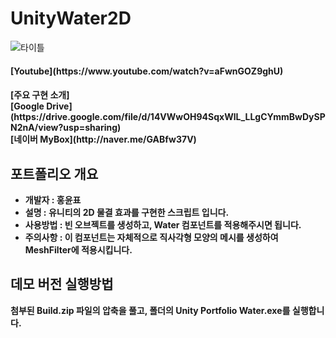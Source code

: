 # UnityWater2D
![타이틀](https://github.com/yunpu1004/UnityWater2D/assets/53960432/1662ccea-4072-4db2-a1d2-648d697f696b)

<h4 align="left"><b>[Youtube](https://www.youtube.com/watch?v=aFwnGOZ9ghU)
<h4 align="left"><b>[주요 구현 소개]<br>[Google Drive](https://drive.google.com/file/d/14VWwOH94SqxWlL_LLgCYmmBwDySPN2nA/view?usp=sharing)<br>[네이버 MyBox](http://naver.me/GABfw37V)</b></h1> 

## 포트폴리오 개요
- **개발자 :** 홍윤표
- **설명 :** 유니티의 2D 물결 효과를 구현한 스크립트 입니다.
- **사용방법 :** 빈 오브젝트를 생성하고, Water 컴포넌트를 적용해주시면 됩니다.
- **주의사항 :** 이 컴포넌트는 자체적으로 직사각형 모양의 메시를 생성하여 MeshFilter에 적용시킵니다. 

## 데모 버전 실행방법 
첨부된 Build.zip 파일의 압축을 풀고, 폴더의 Unity Portfolio Water.exe를 실행합니다.
